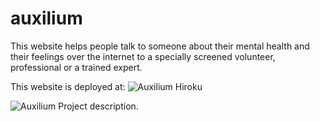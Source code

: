 # auxilium
This website helps people talk to someone about their mental health and their feelings over the internet to a specially screened volunteer, professional or a trained expert.

This website is deployed at: ![Auxilium Hiroku](https://auxilium-dot-org.herokuapp.com/)

![Auxilium](https://bit.ly/Auxilium-notion) Project description.
